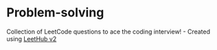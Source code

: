 # Problem-solving
Collection of LeetCode questions to ace the coding interview! - Created using [LeetHub v2](https://github.com/arunbhardwaj/LeetHub-2.0)
